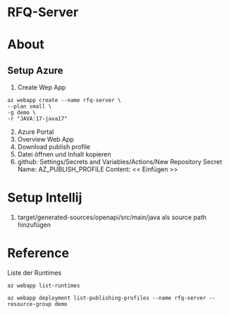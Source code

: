 # RFQ-Server

# About

## Setup Azure

1. Create Wep App

```
az webapp create --name rfq-server \
--plan small \
-g demo \
-r "JAVA:17-java17"
```

2. Azure Portal
3. Overview Web App
4. Download publish profile
5. Datei öffnen und Inhalt kopieren
6. github: Settings/Secrets and Variables/Actions/New Repository Secret 
   Name: AZ_PUBLISH_PROFILE
   Content: << Einfügen >>

# Setup Intellij

1. target/generated-sources/openapi/src/main/java als source path hinzufügen 



# Reference

Liste der Runtimes
```
az webapp list-runtimes
```

```
az webapp deployment list-publishing-profiles --name rfq-server --resource-group demo
```
